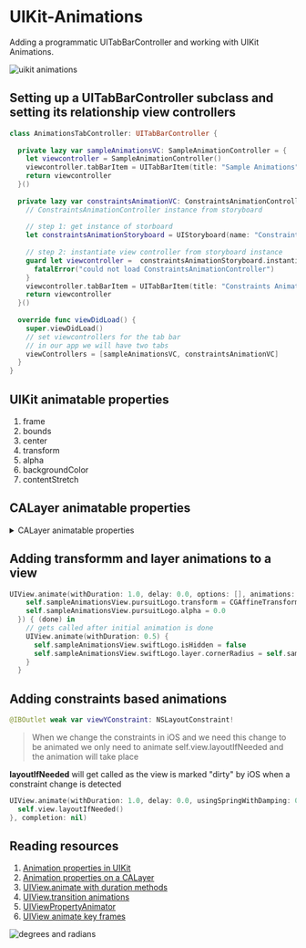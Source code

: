 # UIKit-Animations

Adding a programmatic UITabBarController and working with UIKit Animations. 

![uikit animations](Assets/uikitanimations.gif)

## Setting up a UITabBarController subclass and setting its relationship view controllers 

```swift 
class AnimationsTabController: UITabBarController {
  
  private lazy var sampleAnimationsVC: SampleAnimationController = {
    let viewcontroller = SampleAnimationController()
    viewcontroller.tabBarItem = UITabBarItem(title: "Sample Animations", image: UIImage(systemName: "1.circle"), tag: 0)
    return viewcontroller
  }()
  
  private lazy var constraintsAnimationVC: ConstraintsAnimationController = {
    // ConstraintsAnimationController instance from storyboard
    
    // step 1: get instance of storboard
    let constraintsAnimationStoryboard = UIStoryboard(name: "ConstraintsAnimation", bundle: nil)
    
    // step 2: instantiate view controller from storyboard instance
    guard let viewcontroller =  constraintsAnimationStoryboard.instantiateViewController(identifier: "ConstraintsAnimationController") as? ConstraintsAnimationController else {
      fatalError("could not load ConstraintsAnimationController")
    }
    viewcontroller.tabBarItem = UITabBarItem(title: "Constraints Animation", image: UIImage(systemName: "2.circle"), tag: 1)
    return viewcontroller
  }()
  
  override func viewDidLoad() {
    super.viewDidLoad()
    // set viewcontrollers for the tab bar
    // in our app we will have two tabs
    viewControllers = [sampleAnimationsVC, constraintsAnimationVC]
  }
}
```

## UIKit animatable properties 

1. frame
2. bounds
3. center
4. transform
5. alpha
6. backgroundColor
7. contentStretch

## CALayer animatable properties 

<details> 
  <summary>CALayer animatable properties</summary> 
<ul> 
  <li>anchorPoint</li>
  <li>backgroundColor</li>
  <li>backgroundColorFilters</li>
  <li>borderColor</li>
  <li>borderWidth</li>
  <li>bounds</li>
  <li>compositingFilter</li>
  <li>contents</li>
  <li>contentRect</li>
  <li>cornerRadius</li>
  <li>doubleSided</li>
  <li>filters</li>
  <li>hidden</li>
  <li>mask</li>
  <li>maskToBounds</li>
  <li>opacity</li>
  <li>position</li>
  <li>shadowColor</li>
  <li>shadowOffset</li>
  <li>shadowPath</li>
  <li>shadowRadius</li>
  <li>sublayers</li>
  <li>sublayerTransform</li>
  <li>transform</li>
  <li>zPosition</li>
</ul> 
</details>

## Adding transformm and layer animations to a view 

```swift 
UIView.animate(withDuration: 1.0, delay: 0.0, options: [], animations: {
    self.sampleAnimationsView.pursuitLogo.transform = CGAffineTransform(scaleX: 20.0, y: 20.0)
    self.sampleAnimationsView.pursuitLogo.alpha = 0.0
  }) { (done) in
    // gets called after initial animation is done
    UIView.animate(withDuration: 0.5) {
      self.sampleAnimationsView.swiftLogo.isHidden = false
      self.sampleAnimationsView.swiftLogo.layer.cornerRadius = self.sampleAnimationsView.swiftLogo.bounds.size.width / 2.0
    }
  }
```

## Adding constraints based animations 

```swift 
@IBOutlet weak var viewYConstraint: NSLayoutConstraint!
```

> When we change the constraints in iOS and we need this change to be animated we only need to animate   self.view.layoutIfNeeded and the animation will take place

**layoutIfNeeded** will get called as the view is marked "dirty" by iOS when a constraint change is detected
```swift 
UIView.animate(withDuration: 1.0, delay: 0.0, usingSpringWithDamping: 0.3, initialSpringVelocity: 10.0, options: [.curveEaseIn], animations: {
  self.view.layoutIfNeeded()
}, completion: nil)
```

## Reading resources 

1. [Animation properties in UIKit](https://developer.apple.com/library/archive/documentation/WindowsViews/Conceptual/ViewPG_iPhoneOS/AnimatingViews/AnimatingViews.html)
1. [Animation properties on a CALayer](https://developer.apple.com/library/archive/documentation/Cocoa/Conceptual/CoreAnimation_guide/AnimatableProperties/AnimatableProperties.html)
1. [UIView.animate with duration methods](https://developer.apple.com/documentation/uikit/uiview/1622418-animate)
1. [UIView.transition animations](https://developer.apple.com/documentation/uikit/uiview/1622574-transition)
1. [UIViewPropertyAnimator](https://developer.apple.com/documentation/uikit/uiviewpropertyanimator)
1. [UIView animate key frames](https://developer.apple.com/documentation/uikit/uiview/1622552-animatekeyframes)

![degrees and radians](https://www.1728.org/degrees.png)

